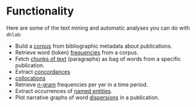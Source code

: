 
# Functionality
<!-- start docs-functionality -->
Here are some of the text mining and automatic analyses you can do with `dhlab`:

- Build a [corpus](#dhlab.Corpus) from bibliographic metadata about publications.
- Retrieve word (token) [frequencies](#dhlab.Corpus.count) from a corpus. 
- Fetch [chunks of text](#dhlab.Chunks) (paragraphs) as bag of words from a specific publication.
- Extract [concordances](#dhlab.Concordance)
- [collocations](#dhlab.Collocations)
- Retrieve [n-gram](#dhlab.ngram.nb_ngram) frequencies per yer in a time period.
- Extract occurrences of [named entities](#dhlab.NER).
- Plot narrative graphs of word [dispersions](#dhlab.text.dispersion.Dispersion) in a publication.
<!-- end docs-functionality -->
